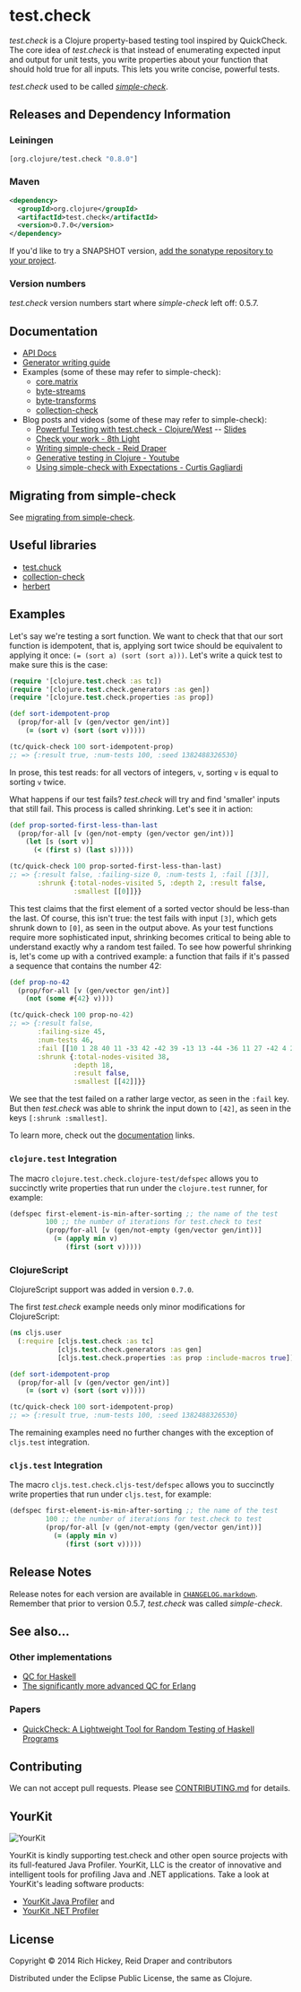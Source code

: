 # test.check

_test.check_ is a Clojure property-based testing tool inspired by QuickCheck.
The core idea of _test.check_ is that instead of enumerating expected input
and output for unit tests, you write properties about your function that should
hold true for all inputs. This lets you write concise, powerful tests.

_test.check_ used to be called
[_simple-check_](https://github.com/reiddraper/simple-check).

## Releases and Dependency Information

### Leiningen

```clojure
[org.clojure/test.check "0.8.0"]
```

### Maven

```xml
<dependency>
  <groupId>org.clojure</groupId>
  <artifactId>test.check</artifactId>
  <version>0.7.0</version>
</dependency>
```

If you'd like to try a SNAPSHOT version, [add the sonatype repository to your
project](http://dev.clojure.org/display/community/Maven+Settings+and+Repositories).

### Version numbers

_test.check_ version numbers start where _simple-check_ left off: 0.5.7.


## Documentation

  * [API Docs](http://clojure.github.io/test.check/)
  * [Generator writing guide](doc/intro.md)
  * Examples (some of these may refer to simple-check):
    * [core.matrix](https://github.com/mikera/core.matrix/blob/c45ee6b551a50a509e668f46a1ae52ade2c52a82/src/test/clojure/clojure/core/matrix/properties.clj)
    * [byte-streams](https://github.com/ztellman/byte-streams/blob/b5f50a20c6237ae4e45046f72367ad658090c591/test/byte_streams_simple_check.clj)
    * [byte-transforms](https://github.com/ztellman/byte-transforms/blob/c5b9613eebac722447593530531b9aa7976a0592/test/byte_transforms_simple_check.clj)
    * [collection-check](https://github.com/ztellman/collection-check)
  * Blog posts and videos (some of these may refer to simple-check):
    * [Powerful Testing with test.check - Clojure/West](https://www.youtube.com/watch?v=JMhNINPo__g) -- [Slides](https://speakerdeck.com/reiddraper/powerful-testing-with-test-dot-check)
    * [Check your work - 8th Light](http://blog.8thlight.com/connor-mendenhall/2013/10/31/check-your-work.html)
    * [Writing simple-check - Reid Draper](http://reiddraper.com/writing-simple-check/)
    * [Generative testing in Clojure - Youtube](https://www.youtube.com/watch?v=u0TkAw8QqrQ)
    * [Using simple-check with Expectations - Curtis Gagliardi](http://curtis.io/using-simple-check-with-expectations)

## Migrating from simple-check

See [migrating from simple-check](doc/migrating-from-simple-check.md).

## Useful libraries

* [test.chuck](https://github.com/gfredericks/test.chuck)
* [collection-check](https://github.com/ztellman/collection-check)
* [herbert](https://github.com/miner/herbert)

## Examples

Let's say we're testing a sort function. We want to check that that our sort
function is idempotent, that is, applying sort twice should be equivalent to
applying it once: `(= (sort a) (sort (sort a)))`. Let's write a quick test to
make sure this is the case:

```clojure
(require '[clojure.test.check :as tc])
(require '[clojure.test.check.generators :as gen])
(require '[clojure.test.check.properties :as prop])

(def sort-idempotent-prop
  (prop/for-all [v (gen/vector gen/int)]
    (= (sort v) (sort (sort v)))))

(tc/quick-check 100 sort-idempotent-prop)
;; => {:result true, :num-tests 100, :seed 1382488326530}
```

In prose, this test reads: for all vectors of integers, `v`, sorting `v` is
equal to sorting `v` twice.

What happens if our test fails? _test.check_ will try and find 'smaller'
inputs that still fail. This process is called shrinking. Let's see it in
action:

```clojure
(def prop-sorted-first-less-than-last
  (prop/for-all [v (gen/not-empty (gen/vector gen/int))]
    (let [s (sort v)]
      (< (first s) (last s)))))

(tc/quick-check 100 prop-sorted-first-less-than-last)
;; => {:result false, :failing-size 0, :num-tests 1, :fail [[3]],
       :shrunk {:total-nodes-visited 5, :depth 2, :result false,
                :smallest [[0]]}}
```

This test claims that the first element of a sorted vector should be less-than
the last. Of course, this isn't true: the test fails with input `[3]`, which
gets shrunk down to `[0]`, as seen in the output above. As your test functions
require more sophisticated input, shrinking becomes critical to being able
to understand exactly why a random test failed. To see how powerful shrinking
is, let's come up with a contrived example: a function that fails if it's
passed a sequence that contains the number 42:

```clojure
(def prop-no-42
  (prop/for-all [v (gen/vector gen/int)]
    (not (some #{42} v))))

(tc/quick-check 100 prop-no-42)
;; => {:result false,
       :failing-size 45,
       :num-tests 46,
       :fail [[10 1 28 40 11 -33 42 -42 39 -13 13 -44 -36 11 27 -42 4 21 -39]],
       :shrunk {:total-nodes-visited 38,
                :depth 18,
                :result false,
                :smallest [[42]]}}
```

We see that the test failed on a rather large vector, as seen in the `:fail`
key. But then _test.check_ was able to shrink the input down to `[42]`, as
seen in the keys `[:shrunk :smallest]`.

To learn more, check out the [documentation](#documentation) links.

### `clojure.test` Integration

The macro `clojure.test.check.clojure-test/defspec` allows you to succinctly
write properties that run under the `clojure.test` runner, for example:

```clojure
(defspec first-element-is-min-after-sorting ;; the name of the test
         100 ;; the number of iterations for test.check to test
         (prop/for-all [v (gen/not-empty (gen/vector gen/int))]
           (= (apply min v)
              (first (sort v)))))
```

### ClojureScript

ClojureScript support was added in version `0.7.0`.

The first _test.check_ example needs only minor modifications for
ClojureScript:

```clojure
(ns cljs.user
  (:require [cljs.test.check :as tc]
            [cljs.test.check.generators :as gen]
            [cljs.test.check.properties :as prop :include-macros true]))

(def sort-idempotent-prop
  (prop/for-all [v (gen/vector gen/int)]
    (= (sort v) (sort (sort v)))))

(tc/quick-check 100 sort-idempotent-prop)
;; => {:result true, :num-tests 100, :seed 1382488326530}
```

The remaining examples need no further changes with the exception
of `cljs.test` integration.

### `cljs.test` Integration

The macro `cljs.test.check.cljs-test/defspec` allows you to succinctly
write properties that run under `cljs.test`, for example:

```clojure
(defspec first-element-is-min-after-sorting ;; the name of the test
         100 ;; the number of iterations for test.check to test
         (prop/for-all [v (gen/not-empty (gen/vector gen/int))]
           (= (apply min v)
              (first (sort v)))))
```

## Release Notes

Release notes for each version are available in
[`CHANGELOG.markdown`](CHANGELOG.markdown). Remember that prior to version
0.5.7, _test.check_ was called _simple-check_.

## See also...

### Other implementations

- [QC for Haskell](http://hackage.haskell.org/package/QuickCheck)
- [The significantly more advanced QC for
  Erlang](http://www.quviq.com/index.html)

### Papers

- [QuickCheck: A Lightweight Tool for Random Testing of Haskell
  Programs](http://www.eecs.northwestern.edu/~robby/courses/395-495-2009-fall/quick.pdf)

## Contributing

We can not accept pull requests. Please see [CONTRIBUTING.md](CONTRIBUTING.md)
for details.

## YourKit

![YourKit](http://www.yourkit.com/images/yklogo.png)

YourKit is kindly supporting test.check and other open source projects with its
full-featured Java Profiler.  YourKit, LLC is the creator of innovative and
intelligent tools for profiling Java and .NET applications. Take a look at
YourKit's leading software products:

* <a href="http://www.yourkit.com/java/profiler/index.jsp">YourKit Java Profiler</a> and
* <a href="http://www.yourkit.com/.net/profiler/index.jsp">YourKit .NET Profiler</a>

## License

Copyright © 2014 Rich Hickey, Reid Draper and contributors

Distributed under the Eclipse Public License, the same as Clojure.
